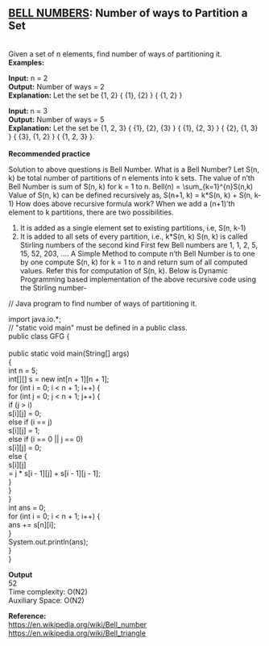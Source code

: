 <h2> <u><b>BELL NUMBERS</u>: Number of ways to Partition a Set</h2></b>
<br>
Given a set of n elements, find number of ways of partitioning it. 
<br>
<b> Examples: </b>
 
<b>Input:</b>  n = 2
<br>
<b>Output:</b> Number of ways = 2
<br>
<b>Explanation:</b> Let the set be {1, 2}
            { {1}, {2} } 
            { {1, 2} }

<b>Input: </b> n = 3
<br>
<b>Output:</b> Number of ways = 5
<br>
<b>Explanation:</b> Let the set be {1, 2, 3}
             { {1}, {2}, {3} }
             { {1}, {2, 3} }
             { {2}, {1, 3} }
             { {3}, {1, 2} }
             { {1, 2, 3} }. 
             <br>
             <br>
<b>Recommended practice</b>

Solution to above questions is Bell Number. 
What is a Bell Number? 
Let S(n, k) be total number of partitions of n elements into k sets. The value of n’th Bell Number is sum of S(n, k) for k = 1 to n. 
Bell(n) = \sum_{k=1}^{n}S(n,k)                 
Value of S(n, k) can be defined recursively as, S(n+1, k) = k*S(n, k) + S(n, k-1)
How does above recursive formula work? 
When we add a (n+1)’th element to k partitions, there are two possibilities. 
1) It is added as a single element set to existing partitions, i.e, S(n, k-1) 
2) It is added to all sets of every partition, i.e., k*S(n, k)
S(n, k) is called Stirling numbers of the second kind
First few Bell numbers are 1, 1, 2, 5, 15, 52, 203, …. 
A Simple Method to compute n’th Bell Number is to one by one compute S(n, k) for k = 1 to n and return sum of all computed values. Refer this for computation of S(n, k).
Below is Dynamic Programming based implementation of the above recursive code using the Stirling number-



// Java program to find number of ways of partitioning it.
<br>
 
import java.io.*;
<br>
// "static void main" must be defined in a public class.
<br>
public class GFG {\
<br>
    public static void main(String[] args)
    <br>
    {
        <br>
        int n = 5;
        <br>
        int[][] s = new int[n + 1][n + 1];
        <br>
        for (int i = 0; i < n + 1; i++) {
            <br>
            for (int j = 0; j < n + 1; j++) {
                <br>
                if (j > i)
                <br>
                    s[i][j] = 0;
                    <br>
                else if (i == j)
                <br>
                    s[i][j] = 1;
                    <br>
                else if (i == 0 || j == 0)
                <br>
                    s[i][j] = 0;
                    <br>
                else {
                    <br>
                    s[i][j]
                    <br>
                        = j * s[i - 1][j] + s[i - 1][j - 1];
                        <br>
                }
                <br>
            }
            <br>
        }
        <br>
        int ans = 0;
        <br>
        for (int i = 0; i < n + 1; i++) {
            <br>
            ans += s[n][i];
            <br>
        }
        <br>
        System.out.println(ans);
        <br>
    }
    <br>
}
<br>
 
<b>Output</b><br>
52<br>
Time complexity: O(N2) 
<br>
Auxiliary Space: O(N2) 


<b>Reference:</b> <br>
https://en.wikipedia.org/wiki/Bell_number 
<br>
https://en.wikipedia.org/wiki/Bell_triangle